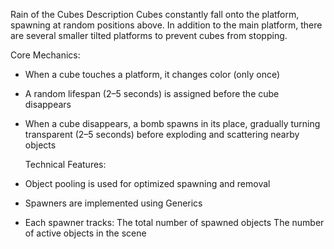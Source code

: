 Rain of the Cubes
  Description
Cubes constantly fall onto the platform, spawning at random positions above. In addition to the main platform, there are several smaller tilted platforms to prevent cubes from stopping.

  Core Mechanics:
- When a cube touches a platform, it changes color (only once)
- A random lifespan (2–5 seconds) is assigned before the cube disappears
- When a cube disappears, a bomb spawns in its place, gradually turning transparent (2–5 seconds) before exploding and scattering nearby objects

  Technical Features:
- Object pooling is used for optimized spawning and removal

- Spawners are implemented using Generics

- Each spawner tracks:
The total number of spawned objects
The number of active objects in the scene
